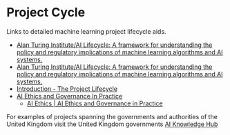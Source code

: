 
<br>

# Project Cycle

Links to detailed machine learning project lifecycle aids.

<ul class="disc">
  <li class="disc"><a href="https://github.com/alan-turing-institute/ai-lifecycle" target="_blank">Alan Turing Institute/AI Lifecycle: A framework for understanding the policy and regulatory implications of machine learning algorithms and AI systems.</a></li>
  <li class="disc"><a href="https://github.com/alan-turing-institute/ai-lifecycle" target="_blank">Alan Turing Institute/AI Lifecycle: A framework for understanding the policy and regulatory implications of machine learning algorithms and AI systems.</a></li>
<li class="disc"><a href="https://alan-turing-institute.github.io/ai-lifecycle/" target="_blank">Introduction - The Project Lifecycle</a></li>
  <li class="disc"><a href="https://aiethics.turing.ac.uk/" target="_blank">AI Ethics and Governance In Practice</a>
    <ul><li><a href="https://aiethics.turing.ac.uk/modules/introduction/?modulepage=introduction" target="_blank">AI Ethics | AI Ethics and Governance in Practice</a></li></ul>
  </li>
</ul>

For examples of projects spanning the governments and authorities of the United Kingdom visit the United Kingdom governments <a href="https://ai.gov.uk/knowledge-hub/" target="_blank">AI Knowledge Hub</a>

<br>
<br>

<br>
<br>

<br>
<br>

<br>
<br>


